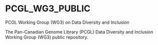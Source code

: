 # PCGL_WG3_PUBLIC
PCGL Working Group (WG3) on Data Diversity and Inclusion 

The Pan-Canadian Genome Library (PCGL) Data Diversity and Inclusion Working Group (WG3) public repository.
